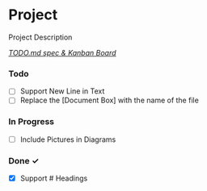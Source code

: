 # Project

Project Description

<em>[TODO.md spec & Kanban Board](https://bit.ly/3fCwKfM)</em>

### Todo

- [ ] Support New Line in Text  
- [ ] Replace the [Document Box] with the name of the file  

### In Progress

- [ ] Include Pictures in Diagrams  

### Done ✓

- [x] Support # Headings  

